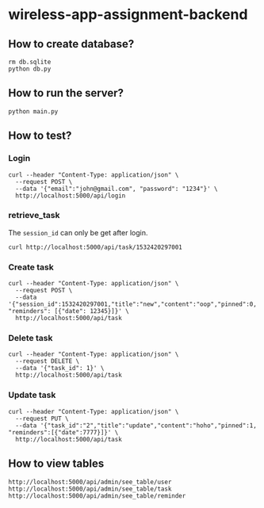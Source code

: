 # wireless-app-assignment-backend

## How to create database?
```
rm db.sqlite
python db.py
```

## How to run the server?
```
python main.py
```

## How to test?
### Login
```
curl --header "Content-Type: application/json" \
  --request POST \
  --data '{"email":"john@gmail.com", "password": "1234"}' \
  http://localhost:5000/api/login
```


### retrieve_task
The `session_id` can only be get after login.
```
curl http://localhost:5000/api/task/1532420297001
```

### Create task
```
curl --header "Content-Type: application/json" \
  --request POST \
  --data '{"session_id":1532420297001,"title":"new","content":"oop","pinned":0, "reminders": [{"date": 12345}]}' \
  http://localhost:5000/api/task
```

### Delete task
```
curl --header "Content-Type: application/json" \
  --request DELETE \
  --data '{"task_id": 1}' \
  http://localhost:5000/api/task
```

### Update task
```
curl --header "Content-Type: application/json" \
  --request PUT \
  --data '{"task_id":"2","title":"update","content":"hoho","pinned":1, "reminders":[{"date":7777}]}' \
  http://localhost:5000/api/task
```


## How to view tables
```
http://localhost:5000/api/admin/see_table/user
http://localhost:5000/api/admin/see_table/task
http://localhost:5000/api/admin/see_table/reminder
```